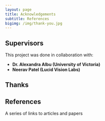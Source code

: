 ```yaml
---
layout: page
title: Acknowledgements
subtitle: References
bigimg: /img/thank-you.jpg
---
```


## 
## Supervisors
This project was done in collaboration with:
- **Dr. Alexandra Albu (University of Victoria)**
- **Neerav Patel (Lucid Vision Labs)**

## Thanks

## References
A series of links to articles and papers

